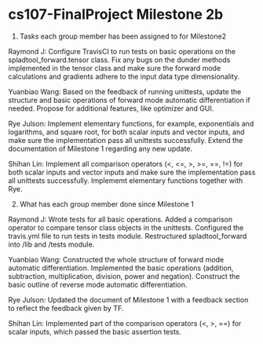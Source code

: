 # cs107-FinalProject Milestone 2b

1. Tasks each group member has been assigned to for Milestone2

Raymond J: Configure TravisCI to run tests on basic operations on the spladtool_forward.tensor class.  Fix any bugs on the dunder methods implemented in the tensor class and make sure the forward mode calculations and gradients adhere to the input data type dimensionality.  

Yuanbiao Wang: Based on the feedback of running unittests, update the structure and basic operations of forward mode automatic differentiation if needed. Propose for additional features, like optimizer and GUI.

Rye Julson: Implement elementary functions, for example, exponentials and logarithms, and square root, for both scalar inputs and vector inputs, and make sure the implementation pass all unittests successfully. Extend the documentation of Milestone 1 regarding any new update.

Shihan Lin: Implement all comparison operators (<, <=, >, >=, ==, !=) for both scalar inputs and vector inputs and make sure the implementation pass all unittests successfully. Implememt elementary functions together with Rye.


2. What has each group member done since Milestone 1

Raymond J: Wrote tests for all basic operations.  Added a comparison operator to compare tensor class objects in the unittests. Configured the travis.yml file to run tests in tests module.  Restructured spladtool_forward into /lib and /tests module.  

Yuanbiao Wang: Constructed the whole structure of forward mode automatic differentiation. Implemented the basic operations (addition, subtraction, multiplication, division, power and negation). Construct the basic outline of reverse mode automatic differentiation.

Rye Julson: Updated the document of Milestone 1 with a feedback section to reflect the feedback given by TF. 

Shihan Lin: Implemented part of the comparison operators (<, >, ==) for scalar inputs, which passed the basic assertion tests.
